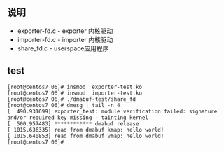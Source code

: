 ## 说明
* exporter-fd.c - exporter 内核驱动
* importer-fd.c - importer 内核驱动
* share_fd.c - userspace应用程序

## test
```
[root@centos7 06]# insmod  exporter-test.ko 
[root@centos7 06]# insmod  importer-test.ko 
[root@centos7 06]# ./dmabuf-test/share_fd 
[root@centos7 06]# dmesg | tail -n 4
[  490.931699] exporter_test: module verification failed: signature and/or required key missing - tainting kernel
[  500.957483] ************ dmabuf release
[ 1015.636335] read from dmabuf kmap: hello world!
[ 1015.640853] read from dmabuf vmap: hello world!
[root@centos7 06]# 
```
